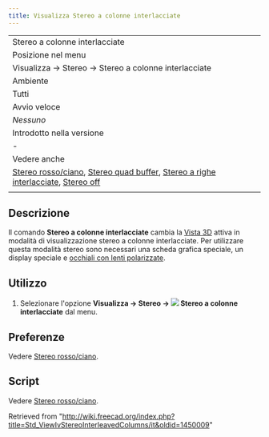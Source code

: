 ```yaml
---
title: Visualizza Stereo a colonne interlacciate
---
```


|                                                                                                                                                                                                                                                                                                                                              |
| -------------------------------------------------------------------------------------------------------------------------------------------------------------------------------------------------------------------------------------------------------------------------------------------------------------------------------------------- |
| Stereo a colonne interlacciate                                                                                                                                                                                                                                                                                                               |
| Posizione nel menu                                                                                                                                                                                                                                                                                                                           |
| Visualizza → Stereo → Stereo a colonne interlacciate                                                                                                                                                                                                                                                                                         |
| Ambiente                                                                                                                                                                                                                                                                                                                                     |
| Tutti                                                                                                                                                                                                                                                                                                                                        |
| Avvio veloce                                                                                                                                                                                                                                                                                                                                 |
| _Nessuno_                                                                                                                                                                                                                                                                                                                                    |
| Introdotto nella versione                                                                                                                                                                                                                                                                                                                    |
| -                                                                                                                                                                                                                                                                                                                                            |
| Vedere anche                                                                                                                                                                                                                                                                                                                                 |
| [Stereo rosso/ciano](/Std_ViewIvStereoRedGreen/it "Std ViewIvStereoRedGreen/it"), [Stereo quad buffer](/Std_ViewIvStereoQuadBuff/it "Std ViewIvStereoQuadBuff/it"), [Stereo a righe interlacciate](/Std_ViewIvStereoInterleavedRows/it "Std ViewIvStereoInterleavedRows/it"), [Stereo off](/Std_ViewIvStereoOff/it "Std ViewIvStereoOff/it") |
|                                                                                                                                                                                                                                                                                                                                              |

## Descrizione

Il comando **Stereo a colonne interlacciate** cambia la [Vista 3D](/3D_view/it "3D view/it") attiva in modalità di visualizzazione stereo a colonne interlacciate. Per utilizzare questa modalità stereo sono necessari una scheda grafica speciale, un display speciale e [occhiali con lenti polarizzate](https://en.wikipedia.org/wiki/Polarized_3D_system).

## Utilizzo

1. Selezionare l'opzione **Visualizza → Stereo → ![](/images/Std_ViewIvStereoInterleavedColumns.svg) Stereo a colonne interlacciate** dal menu.

## Preferenze

Vedere [Stereo rosso/ciano](/Std_ViewIvStereoRedGreen/it#Preferenze "Std ViewIvStereoRedGreen/it").

## Script

Vedere [Stereo rosso/ciano](/Std_ViewIvStereoRedGreen/it#Script "Std ViewIvStereoRedGreen/it").

Retrieved from "<http://wiki.freecad.org/index.php?title=Std_ViewIvStereoInterleavedColumns/it&oldid=1450009>"
